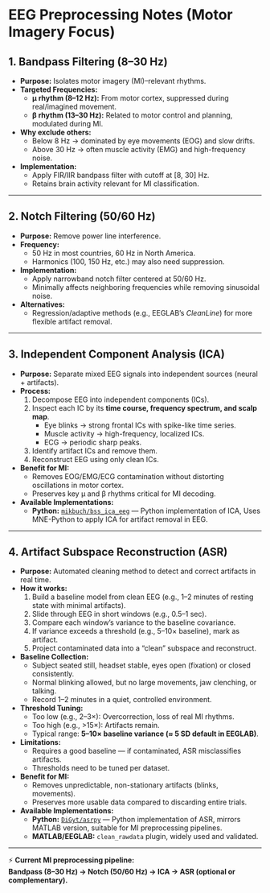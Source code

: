 # EEG Preprocessing Notes (Motor Imagery Focus)

## **1. Bandpass Filtering (8–30 Hz)**
- **Purpose:** Isolates motor imagery (MI)–relevant rhythms.  
- **Targeted Frequencies:**  
  - **µ rhythm (8–12 Hz):** From motor cortex, suppressed during real/imagined movement.  
  - **β rhythm (13–30 Hz):** Related to motor control and planning, modulated during MI.  
- **Why exclude others:**  
  - Below 8 Hz → dominated by eye movements (EOG) and slow drifts.  
  - Above 30 Hz → often muscle activity (EMG) and high-frequency noise.  
- **Implementation:**  
  - Apply FIR/IIR bandpass filter with cutoff at [8, 30] Hz.  
  - Retains brain activity relevant for MI classification.

---

## **2. Notch Filtering (50/60 Hz)**
- **Purpose:** Remove power line interference.  
- **Frequency:**  
  - 50 Hz in most countries, 60 Hz in North America.  
  - Harmonics (100, 150 Hz, etc.) may also need suppression.  
- **Implementation:**  
  - Apply narrowband notch filter centered at 50/60 Hz.  
  - Minimally affects neighboring frequencies while removing sinusoidal noise.  
- **Alternatives:**  
  - Regression/adaptive methods (e.g., EEGLAB’s *CleanLine*) for more flexible artifact removal.

---

## **3. Independent Component Analysis (ICA)**
- **Purpose:** Separate mixed EEG signals into independent sources (neural + artifacts).  
- **Process:**  
  1. Decompose EEG into independent components (ICs).  
  2. Inspect each IC by its **time course, frequency spectrum, and scalp map**.  
     - Eye blinks → strong frontal ICs with spike-like time series.  
     - Muscle activity → high-frequency, localized ICs.  
     - ECG → periodic sharp peaks.  
  3. Identify artifact ICs and remove them.  
  4. Reconstruct EEG using only clean ICs.  
- **Benefit for MI:**  
  - Removes EOG/EMG/ECG contamination without distorting oscillations in motor cortex.  
  - Preserves key µ and β rhythms critical for MI decoding.
- **Available Implementations:**  
  - **Python:** [`mikbuch/bss_ica_eeg`](https://github.com/mikbuch/bss_ica_eeg) — Python implementation of ICA, Uses MNE-Python to apply ICA for artifact removal in EEG.  

---

## **4. Artifact Subspace Reconstruction (ASR)**
- **Purpose:** Automated cleaning method to detect and correct artifacts in real time.  
- **How it works:**  
  1. Build a baseline model from clean EEG (e.g., 1–2 minutes of resting state with minimal artifacts).  
  2. Slide through EEG in short windows (e.g., 0.5–1 sec).  
  3. Compare each window’s variance to the baseline covariance.  
  4. If variance exceeds a threshold (e.g., 5–10× baseline), mark as artifact.  
  5. Project contaminated data into a “clean” subspace and reconstruct.  
- **Baseline Collection:**  
  - Subject seated still, headset stable, eyes open (fixation) or closed consistently.  
  - Normal blinking allowed, but no large movements, jaw clenching, or talking.  
  - Record 1–2 minutes in a quiet, controlled environment.  
- **Threshold Tuning:**  
  - Too low (e.g., 2–3×): Overcorrection, loss of real MI rhythms.  
  - Too high (e.g., >15×): Artifacts remain.  
  - Typical range: **5–10× baseline variance (≈ 5 SD default in EEGLAB)**.  
- **Limitations:**  
  - Requires a good baseline — if contaminated, ASR misclassifies artifacts.  
  - Thresholds need to be tuned per dataset.  
- **Benefit for MI:**  
  - Removes unpredictable, non-stationary artifacts (blinks, movements).  
  - Preserves more usable data compared to discarding entire trials.  
- **Available Implementations:**  
  - **Python:** [`DiGyt/asrpy`](https://github.com/DiGyt/asrpy) — Python implementation of ASR, mirrors MATLAB version, suitable for MI preprocessing pipelines.  
  - **MATLAB/EEGLAB:** `clean_rawdata` plugin, widely used and validated.  

---

⚡ **Current MI preprocessing pipeline:**  
**Bandpass (8–30 Hz) → Notch (50/60 Hz) → ICA → ASR (optional or complementary).**
